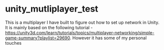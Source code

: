# unity_mutliplayer_test
This is a multiplayer I have built to figure out how to set up network in Unity. It is mainly based on the following tutorial - https://unity3d.com/learn/tutorials/topics/multiplayer-networking/simple-game-summary?playlist=29690. However it has some of my personal touches
